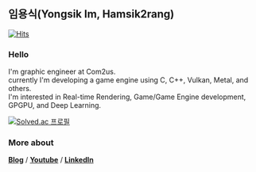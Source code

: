 ## 임용식(Yongsik Im, Hamsik2rang)  
[![Hits](https://hits.seeyoufarm.com/api/count/incr/badge.svg?url=https%3A%2F%2Fgithub.com%2FHamsik2rang%2Fhit-counter&count_bg=%237AC4A3&title_bg=%23A2ABB4&icon=&icon_color=%23B8B8B8&title=Visitors&edge_flat=false)](https://hits.seeyoufarm.com)  
### Hello
I'm graphic engineer at Com2us.  
currently I'm developing a game engine using C, C++, Vulkan, Metal, and others.  
I'm interested in Real-time Rendering, Game/Game Engine development, GPGPU, and Deep Learning.   

<!--### Currently Learning  
* Modern C++ / C#
* CSE(Computer Architecture, Algorithm, Operating System, etc.)
* Computer Graphics (and API like OpenGL, DirectX, Vulkan, Metal, etc.)
* Game Engine (Unity & Unreal Engine) and it's architecture
* Math & Physics for Game Dev
* Shader Programming
* Computer Network
* Socket Programming -->

<!--### Portfolio
* [School 2020](https://www.youtube.com/watch?v=axyTBol-uYs) - 3D Metaverse campus using Unity & IOCP Server. 2020 KNU Capstone project 1st prize -->

<!--### Currently Developing
* [Kepler](https://github.com/hamsik2rang/kepler) - Game Engine based on Windows (C, C++, Python, DirectX)
* [KeplerMath](https://github.com/hamsik2rang/keplermath) - Math library for Kepler Engine (C, C++) -->
 
<!--<img src="https://github-profile-trophy.vercel.app/?username=Hamsik2rang&row=2&column=4&theme=onedark">-->  
<!--<img src="https://github-readme-streak-stats.herokuapp.com/?user=Hamsik2rang&theme=onedark">-->  
<!--<img src="https://github-readme-stats.vercel.app/api?username=Hamsik2rang&show_icons=true&count_private=true&theme=onedark">-->  
<!--<img src="https://github-readme-stats.vercel.app/api/top-langs/?username=Hamsik2rang&theme=onedark&layout=compact&langs_count=5">-->  
<!--<img src="https://github-readme-solvedac.hyp3rflow.vercel.app/api/?handle=lvhi0607">-->

[![Solved.ac 프로필](http://mazassumnida.wtf/api/v2/generate_badge?boj=lvhi0607)](https://solved.ac/lvhi0607)

### More about
[**Blog**](https://brunch.co.kr/@hamsik2rang) / [**Youtube**](https://www.youtube.com/channel/UCiAe__zoEwjE4s9f5YPKO0w) / [**LinkedIn**](https://www.linkedin.com/in/yongsik-im-905411203/)

<!--
### Develope with
![C](https://img.shields.io/badge/-C-000000?logo=C&style=flat)  ![C#](https://img.shields.io/badge/-C%23-000000?logo=Csharp&style=flat) ![C++](https://img.shields.io/badge/-C++-000000?logo=C%2B%2B&style=flat)  ![Python](https://img.shields.io/badge/-Python-00498c?logo=Python&style=flat)  
  
![UnrealEngine](https://img.shields.io/badge/-UnrealEngine-a3a5a7?logo=UnrealEngine&style=flat)
![Unity](https://img.shields.io/badge/-Unity-a3a5a7?logo=Unity&style=flat)  
  
![OpenGL](https://img.shields.io/badge/-OpenGL-93a9d1?logo=OpenGL&style=flat)
![DirectX](https://img.shields.io/badge/-DirectX-93a9d1?logo=DirectX&style=flat) -->

<!--
**Hamsik2rang/Hamsik2rang** is a ✨ _special_ ✨ repository because its `README.md` (this file) appears on your GitHub profile.

Here are some ideas to get you started:

- 🔭 I’m currently working on ...
- 🌱 I’m currently learning ...
- 👯 I’m looking to collaborate on ...
- 🤔 I’m looking for help with ...
- 💬 Ask me about ...
- 📫 How to reach me: ...
- 😄 Pronouns: ...
- ⚡ Fun fact: ...

deprecated links

![trophy](https://github-profile-trophy.vercel.app/?username=Hamsik2rang)
![Anurag's GitHub stats](https://github-readme-stats.vercel.app/api?username=Hamsik2rang&count_private=true)  
[![Top Langs](https://github-readme-stats.vercel.app/api/top-langs/?username=Hamsik2rang&layout=compact)](https://github.com/anuraghazra/github-readme-stats) 
![Hamsik2rang's solved.ac stats](https://github-readme-solvedac.hyp3rflow.vercel.app/api/?handle=lvhi0607)
[![Solved.ac 프로필](http://mazassumnida.wtf/api/v2/generate_badge?boj=lvhi0607)](https://solved.ac/lvhi0607)
-->

